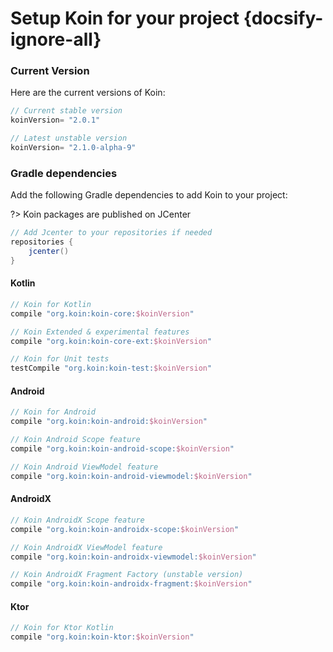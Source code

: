 # Setup Koin for your project {docsify-ignore-all}

### Current Version

Here are the current versions of Koin:

```groovy
// Current stable version
koinVersion= "2.0.1"

// Latest unstable version
koinVersion= "2.1.0-alpha-9"
```

### Gradle dependencies

Add the following Gradle dependencies to add Koin to your project:

?> Koin packages are published on JCenter

```groovy
// Add Jcenter to your repositories if needed
repositories {
    jcenter()
}
```

<!-- tabs:start -->

#### **Kotlin**

```groovy
// Koin for Kotlin
compile "org.koin:koin-core:$koinVersion"

// Koin Extended & experimental features
compile "org.koin:koin-core-ext:$koinVersion"

// Koin for Unit tests
testCompile "org.koin:koin-test:$koinVersion"
```

#### **Android**

```groovy
// Koin for Android
compile "org.koin:koin-android:$koinVersion"

// Koin Android Scope feature
compile "org.koin:koin-android-scope:$koinVersion"

// Koin Android ViewModel feature
compile "org.koin:koin-android-viewmodel:$koinVersion"
```

#### **AndroidX**

```groovy
// Koin AndroidX Scope feature
compile "org.koin:koin-androidx-scope:$koinVersion"

// Koin AndroidX ViewModel feature
compile "org.koin:koin-androidx-viewmodel:$koinVersion"

// Koin AndroidX Fragment Factory (unstable version)
compile "org.koin:koin-androidx-fragment:$koinVersion"
```

#### **Ktor**

```groovy
// Koin for Ktor Kotlin
compile "org.koin:koin-ktor:$koinVersion"
```

<!-- tabs:end -->